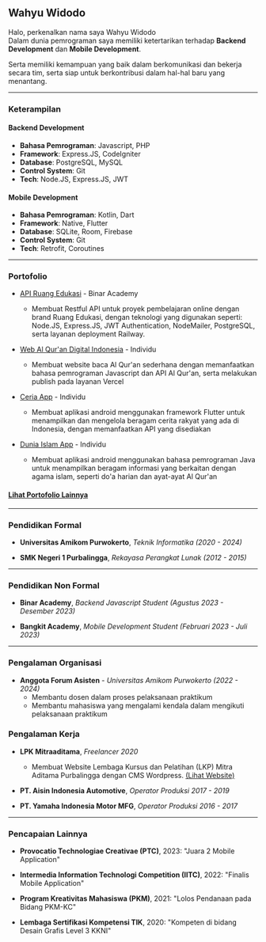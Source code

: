 ## Wahyu Widodo

Halo, perkenalkan nama saya Wahyu Widodo\
Dalam dunia pemrograman saya memiliki ketertarikan terhadap **Backend Development** dan **Mobile Development**. 

Serta memiliki kemampuan yang baik dalam berkomunikasi dan bekerja secara tim, serta siap untuk berkontribusi dalam hal-hal baru yang menantang.

---

### Keterampilan

#### Backend Development

- **Bahasa Pemrograman**: Javascript, PHP
- **Framework**: Express.JS, CodeIgniter
- **Database**: PostgreSQL, MySQL
- **Control System**: Git
- **Tech**: Node.JS, Express.JS, JWT
  
#### Mobile Development

- **Bahasa Pemrograman**: Kotlin, Dart
- **Framework**: Native, Flutter
- **Database**: SQLite, Room, Firebase
- **Control System**: Git
- **Tech**: Retrofit, Coroutines
    
---

### Portofolio

- [API Ruang Edukasi](https://github.com/ruang-edukasi/api-ruangedukasi) - Binar Academy
  - Membuat Restful API untuk proyek pembelajaran online dengan brand Ruang Edukasi, dengan teknologi yang digunakan seperti: Node.JS, Express.JS, JWT Authentication, NodeMailer, PostgreSQL, serta layanan deployment Railway.
  
- [Web Al Qur'an Digital Indonesia](https://github.com/whywidodo/quran-native) - Individu
  - Membuat website baca Al Qur'an sederhana dengan memanfaatkan bahasa pemrograman Javascript dan API Al Qur'an, serta melakukan publish pada layanan Vercel

- [Ceria App](https://github.com/whywidodo/finalproject_pmoif20d_wahyu) - Individu
  - Membuat aplikasi android menggunakan framework Flutter untuk menampilkan dan mengelola beragam cerita rakyat yang ada di Indonesia, dengan memanfaatkan API yang disediakan

- [Dunia Islam App](https://github.com/whywidodo/dunia-islam) - Individu
  - Membuat aplikasi android menggunakan bahasa pemrograman Java untuk menampilkan beragam informasi yang berkaitan dengan agama islam, seperti do'a harian dan ayat-ayat Al Qur'an


#### [Lihat Portofolio Lainnya](https://github.com/whywidodo)

---

### Pendidikan Formal

- **Universitas Amikom Purwokerto**, *Teknik Informatika (2020 - 2024)*

- **SMK Negeri 1 Purbalingga**, *Rekayasa Perangkat Lunak (2012 - 2015)*
  
---

### Pendidikan Non Formal

- **Binar Academy**, *Backend Javascript Student (Agustus 2023 - Desember 2023)*

- **Bangkit Academy**, *Mobile Development Student (Februari 2023 - Juli 2023)*

---

### Pengalaman Organisasi

- **Anggota Forum Asisten** - *Universitas Amikom Purwokerto (2022 - 2024)*
  - Membantu dosen dalam proses pelaksanaan praktikum
  - Membantu mahasiswa yang mengalami kendala dalam mengikuti pelaksanaan praktikum


### Pengalaman Kerja

- **LPK Mitraaditama**, *Freelancer 2020*
  - Membuat Website Lembaga Kursus dan Pelatihan (LKP) Mitra Aditama Purbalingga dengan CMS Wordpress. [(Lihat Website)](https://mitraaditama.com)

- **PT. Aisin Indonesia Automotive**, *Operator Produksi 2017 - 2019*

- **PT. Yamaha Indonesia Motor MFG**, *Operator Produksi 2016 - 2017*

---

### Pencapaian Lainnya

- **Provocatio Technologiae Creativae (PTC)**, 2023: "Juara 2 Mobile Application"

- **Intermedia Information Technologi Competition (IITC)**, 2022: "Finalis Mobile Application"

- **Program Kreativitas Mahasiswa (PKM)**, 2021: "Lolos Pendanaan pada Bidang PKM-KC"
  
- **Lembaga Sertifikasi Kompetensi TIK**, 2020: "Kompeten di bidang Desain Grafis Level 3 KKNI"
